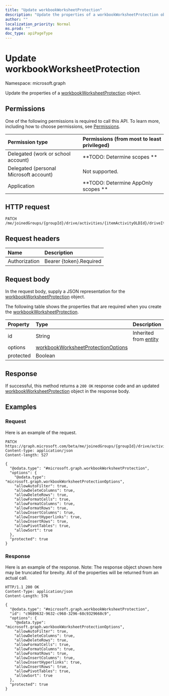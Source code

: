 ```yaml
---
title: "Update workbookWorksheetProtection"
description: "Update the properties of a workbookWorksheetProtection object."
author: ""
localization_priority: Normal
ms.prod: ""
doc_type: apiPageType
---
```


# Update workbookWorksheetProtection

Namespace: microsoft.graph

Update the properties of a [workbookWorksheetProtection](../resources/workbookworksheetprotection.md) object.

## Permissions
One of the following permissions is required to call this API. To learn more, including how to choose permissions, see [Permissions](/concepts/permissions-reference.md).

|Permission type|Permissions (from most to least privileged)|
|:---|:---|
|Delegated (work or school account)|**TODO: Determine scopes **|
|Delegated (personal Microsoft account)|Not supported.|
|Application|**TODO: Determine AppOnly scopes **|

## HTTP request
<!-- {
  "blockType": "ignored"
}
-->
``` http
PATCH /me/joinedGroups/{groupId}/drive/activities/{itemActivityOLDId}/driveItem/workbook/names/{workbookNamedItemId}/worksheet/protection
```

## Request headers
|Name|Description|
|:---|:---|
|Authorization|Bearer {token}.Required|

## Request body
In the request body, supply a JSON representation for the [workbookWorksheetProtection](../resources/workbookworksheetprotection.md) object.

The following table shows the properties that are required when you create the [workbookWorksheetProtection](../resources/workbookworksheetprotection.md).

|Property|Type|Description|
|:---|:---|:---|
|id|String| Inherited from [entity](../resources/entity.md)|
|options|[workbookWorksheetProtectionOptions](../resources/workbookworksheetprotectionoptions.md)||
|protected|Boolean||



## Response
If successful, this method returns a `200 OK` response code and an updated [workbookWorksheetProtection](../resources/workbookworksheetprotection.md) object in the response body.

## Examples

### Request
Here is an example of the request.
<!-- {
  "blockType": "request",
  "name": "update_workbookworksheetprotection"
}
-->
``` http
PATCH https://graph.microsoft.com/beta/me/joinedGroups/{groupId}/drive/activities/{itemActivityOLDId}/driveItem/workbook/names/{workbookNamedItemId}/worksheet/protection
Content-type: application/json
Content-length: 527

{
  "@odata.type": "#microsoft.graph.workbookWorksheetProtection",
  "options": {
    "@odata.type": "microsoft.graph.workbookWorksheetProtectionOptions",
    "allowAutoFilter": true,
    "allowDeleteColumns": true,
    "allowDeleteRows": true,
    "allowFormatCells": true,
    "allowFormatColumns": true,
    "allowFormatRows": true,
    "allowInsertColumns": true,
    "allowInsertHyperlinks": true,
    "allowInsertRows": true,
    "allowPivotTables": true,
    "allowSort": true
  },
  "protected": true
}
```

### Response
Here is an example of the response. Note: The response object shown here may be truncated for brevity. All of the properties will be returned from an actual call.
<!-- {
  "blockType": "response",
  "truncated": true
}
-->
``` http
HTTP/1.1 200 OK
Content-Type: application/json
Content-Length: 576

{
  "@odata.type": "#microsoft.graph.workbookWorksheetProtection",
  "id": "c9689632-9632-c968-3296-68c9329668c9",
  "options": {
    "@odata.type": "microsoft.graph.workbookWorksheetProtectionOptions",
    "allowAutoFilter": true,
    "allowDeleteColumns": true,
    "allowDeleteRows": true,
    "allowFormatCells": true,
    "allowFormatColumns": true,
    "allowFormatRows": true,
    "allowInsertColumns": true,
    "allowInsertHyperlinks": true,
    "allowInsertRows": true,
    "allowPivotTables": true,
    "allowSort": true
  },
  "protected": true
}
```


